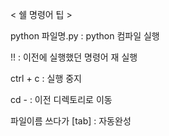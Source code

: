 < 쉘 명령어 팁 >

python 파일명.py : python 컴파일 실행

!! : 이전에 실행했던 명령어 재 실행

ctrl + c : 실행 중지

cd - : 이전 디렉토리로 이동

파일이름 쓰다가 [tab] : 자동완성

